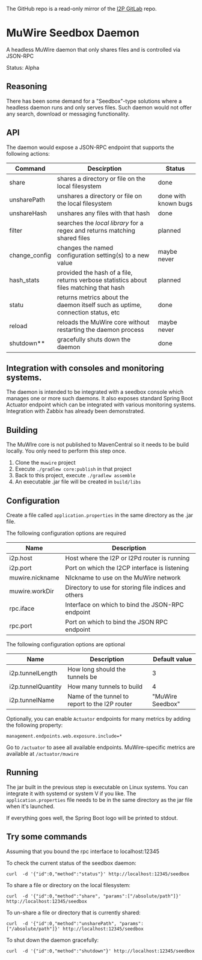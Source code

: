 The GitHub repo is a read-only mirror of the [I2P GitLab](https://i2pgit.org/zlatinb/muwire-seedbox-daemon) repo.

# MuWire Seedbox Daemon

A headless MuWire daemon that only shares files and is controlled via JSON-RPC

Status: Alpha

## Reasoning

There has been some demand for a "Seedbox"-type solutions where a headless daemon runs and only serves files.  Such daemon would not offer any search, download or messaging functionality.

## API

The daemon would expose a JSON-RPC endpoint that supports the following actions:

|Command|Descirption|Status|
|---|---|---|
|share|shares a directory or file on the local filesystem|done|
|unsharePath|unshares a directory or file on the local filesystem|done with known bugs|
|unshareHash|unshares any files with that hash|done|
|filter|searches the *local library* for a regex and returns matching shared files|planned|
|change_config|changes the named configuration setting(s) to a new value|maybe never|
|hash_stats|provided the hash of a file, returns verbose statistics about files matching that hash|planned|
|statu|returns metrics about the daemon itself such as uptime, connection status, etc|done|
|reload| reloads the MuWire core without restarting the daemon process|maybe never|
|shutdown**|gracefully shuts down the daemon|done|

## Integration with consoles and monitoring systems.

The daemon is intended to be integrated with a seedbox console which manages one or more such daemons.  It also exposes standard Spring Boot Actuator endpoint which can be integrated with various monitoring systems.  Integration with Zabbix has already been demonstrated.

## Building

The MuWIre core is not published to MavenCentral so it needs to be build locally.  You only need to perform this step once.
1. Clone the `muwire` project
2. Execute `./gradlew core:publish` in that project
3. Back to this project, execute `./gradlew assemble`
3. An executable .jar file will be created in `build/libs`

## Configuration
Create a file called `application.properties` in the same directory as the .jar file.

The following configuration options are required

|Name|Description|
|---|---|
|i2p.host|Host where the I2P or I2Pd router is running|
|i2p.port|Port on which the I2CP interface is listening|
|muwire.nickname|NIckname to use on the MuWire network|
|muwire.workDir|Directory to use for storing file indices and others|
|rpc.iface|Interface on which to bind the JSON-RPC endpoint|
|rpc.port|Port on which to bind the JSON RPC endpoint|

The following configuration options are optional

|Name|Description|Default value|
|---|---|---|
|i2p.tunnelLength|How long should the tunnels be |3|
|i2p.tunnelQuantity|How many tunnels to build|4|
|i2p.tunnelName|Name of the tunnel to report to the I2P router |"MuWire Seedbox"|


Optionally, you can enable `Actuator` endpoints for many metrics by adding the following property:
```
management.endpoints.web.exposure.include=*
```
Go to `/actuator` to asee all available endpoints.  MuWire-specific metrics are available at `/actuator/muwire`


## Running
The jar built in the previous step is executable on Linux systems.  You can integrate it with systemd or system V if you like.  The `application.properties` file needs to be in the same directory as the jar file when it's launched.

If everything goes well, the Spring Boot logo will be printed to stdout.

## Try some commands

Assuming that you bound the rpc interface to localhost:12345

To check the current status of the seedbox daemon:
```
curl  -d '{"id":0,"method":"status"}' http://localhost:12345/seedbox
```

To share a file or directory on the local filesystem:
```
curl  -d '{"id":0,"method":"share", "params":["/absolute/path"]}' http://localhost:12345/seedbox
```

To un-share a file or directory that is currently shared:
```
curl  -d '{"id":0,"method":"unsharePath", "params":["/absolute/path"]}' http://localhost:12345/seedbox
```

To shut down the daemon gracefully:
```
curl  -d '{"id":0,"method":"shutdown"}' http://localhost:12345/seedbox
```

